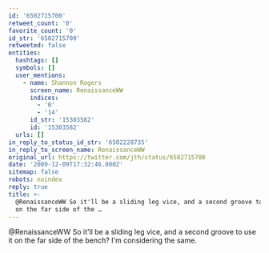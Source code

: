 ```yaml
---
id: '6502715700'
retweet_count: '0'
favorite_count: '0'
id_str: '6502715700'
retweeted: false
entities:
  hashtags: []
  symbols: []
  user_mentions:
    - name: Shannon Rogers
      screen_name: RenaissanceWW
      indices:
        - '0'
        - '14'
      id_str: '15303582'
      id: '15303582'
  urls: []
in_reply_to_status_id_str: '6502228735'
in_reply_to_screen_name: RenaissanceWW
original_url: https://twitter.com/jth/status/6502715700
date: '2009-12-09T17:32:46.000Z'
sitemap: false
robots: noindex
reply: true
title: >-
  @RenaissanceWW So it'll be a sliding leg vice, and a second groove to use it
  on the far side of the …
---
```


@RenaissanceWW So it'll be a sliding leg vice, and a second groove to use it on the far side of the bench? I'm considering the same.